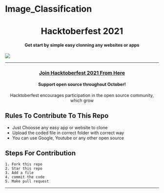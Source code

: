 # Image_Classification
<h1 align="center"> Hacktoberfest 2021 </h1>
<h4 align="center"> Get start by simple easy clonning any websites or apps </h4>
<img src="https://hacktoberfest.digitalocean.com/share-card.png">

***
<h3 align="center">
    <a href="https://hacktoberfest.digitalocean.com/">
        Join Hacktoberfest 2021 From Here 
    </a>
</h3>

<h4 align="center">Support open source throughout October!</h4>
<p align="center">Hacktoberfest encourages participation in the open source community, which grow</p>

## Rules To Contribute To This Repo

-   Just Choosse any easy app or website to clone 
-   Upload the coded file in correct folder with correct way
-   You can use Google, Youtube or any other open source
  

## Steps For Contribution


    1. Fork this repo
    2. Star this repo
    3. Add a file
    4. commit the code
    5. Make pull request
***
